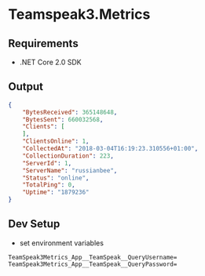 # Teamspeak3.Metrics

## Requirements

* .NET Core 2.0 SDK

## Output

```json
{
    "BytesReceived": 365148648,
    "BytesSent": 660032568,
    "Clients": [
    ],
    "ClientsOnline": 1,
    "CollectedAt": "2018-03-04T16:19:23.310556+01:00",
    "CollectionDuration": 223,
    "ServerId": 1,
    "ServerName": "russianbee",
    "Status": "online",
    "TotalPing": 0,
    "Uptime": "1879236"
}
```


## Dev Setup

* set environment variables

```
TeamSpeak3Metrics_App__TeamSpeak__QueryUsername=
TeamSpeak3Metrics_App__TeamSpeak__QueryPassword=
```
